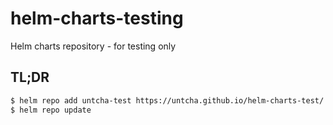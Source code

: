 # helm-charts-testing
Helm charts repository - for testing only

## TL;DR

```bash
$ helm repo add untcha-test https://untcha.github.io/helm-charts-test/
$ helm repo update
```
